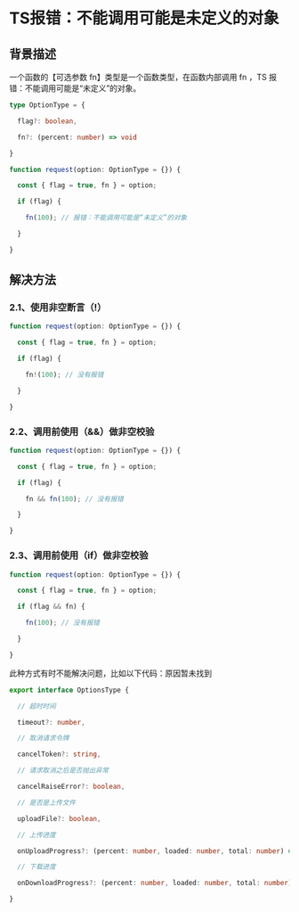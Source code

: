 # TS报错：不能调用可能是未定义的对象

## 背景描述
一个函数的【可选参数 fn】类型是一个函数类型，在函数内部调用 fn ，TS 报错：不能调用可能是“未定义”的对象。

```TypeScript
type OptionType = {

  flag?: boolean,

  fn?: (percent: number) => void

}

function request(option: OptionType = {}) {

  const { flag = true, fn } = option;

  if (flag) {

    fn(100); // 报错：不能调用可能是“未定义”的对象

  }

}
```

## 解决方法

### 2.1、使用非空断言（!）

```TypeScript
function request(option: OptionType = {}) {

  const { flag = true, fn } = option;

  if (flag) {

    fn!(100); // 没有报错

  }

}
```

### 2.2、调用前使用（&&）做非空校验

```TypeScript
function request(option: OptionType = {}) {

  const { flag = true, fn } = option;

  if (flag) {

    fn && fn(100); // 没有报错

  }

}
```

### 2.3、调用前使用（if）做非空校验

```TypeScript
function request(option: OptionType = {}) {

  const { flag = true, fn } = option;

  if (flag && fn) {

    fn(100); // 没有报错

  }

}
```

此种方式有时不能解决问题，比如以下代码：原因暂未找到

```TypeScript
export interface OptionsType {

  // 超时时间

  timeout?: number,

  // 取消请求令牌

  cancelToken?: string,

  // 请求取消之后是否抛出异常

  cancelRaiseError?: boolean,

  // 是否是上传文件

  uploadFile?: boolean,

  // 上传进度

  onUploadProgress?: (percent: number, loaded: number, total: number) => void,

  // 下载进度

  onDownloadProgress?: (percent: number, loaded: number, total: number) => void,

}
```
